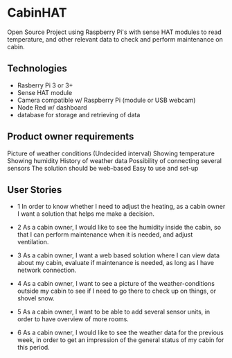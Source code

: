 # CabinHAT
Open Source Project using Raspberry Pi's with sense HAT modules to read temperature, and other relevant data to check and perform maintenance on cabin.

## Technologies
+ Rasberry Pi 3 or 3+
+ Sense HAT module
+ Camera compatible w/ Raspberry Pi (module or USB webcam)
+ Node Red w/ dashboard
+ database for storage and retrieving of data

## Product owner requirements 
Picture of weather conditions (Undecided interval)
Showing temperature
Showing humidity
History of weather data
Possibility of connecting several sensors 
The solution should be web-based 
Easy to use and set-up

## User Stories
+ 1 In order to know whether I need to adjust the heating, as a cabin owner I want a solution that helps me make a decision. 

+ 2 As a cabin owner, I would like to see the humidity inside the cabin, so that I can perform maintenance when it is needed, and adjust ventilation.

+ 3 As a cabin owner, I want a web based solution where I can view data about my cabin, evaluate if maintenance is needed, as long as I have network connection.

+ 4 As a cabin owner, I want to see a picture of the weather-conditions outside my cabin to see if I need to go there to check up on things, or shovel snow.

+ 5 As a cabin owner, I want to be able to add several sensor units, in order to have overview of more rooms.

+ 6 As a cabin owner, I would like to see the weather data for the previous week, in order to get an impression of the general status of my cabin for this period.


